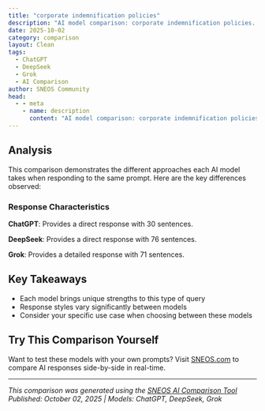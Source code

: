 ```yaml
---
title: "corporate indemnification policies"
description: "AI model comparison: corporate indemnification policies..."
date: 2025-10-02
category: comparison
layout: Clean
tags:
  - ChatGPT
  - DeepSeek
  - Grok
  - AI Comparison
author: SNEOS Community
head:
  - - meta
    - name: description
      content: "AI model comparison: corporate indemnification policies..."
---
```


<ChatComparison
  title="corporate indemnification policies"
  prompt="corporate indemnification policies"
  :responses='{"ChatGPT": "Corporate indemnification policies refer to the provisions and agreements established by a corporation to protect its directors, officers, employees, or agents from personal financial liability resulting from their work on behalf of the company. These policies ensure that individuals are reimbursed for legal expenses, settlements, or judgments that arise from lawsuits or claims connected to their corporate duties.\n\n### Key Points of Corporate Indemnification Policies:\n\n1. **Purpose**: \n To protect company representatives from personal losses due to lawsuits related to their corporate roles, promoting confidence and willingness to serve.\n\n2. **Who is Covered?** \n Typically includes directors, officers, employees, and sometimes agents or contractors acting on behalf of the corporation.\n\n3. **Scope of Coverage**: \n - Legal defense costs (attorney fees, court expenses) \n - Settlements or judgments \n - Claims arising from acts performed in good faith during their corporate duties\n\n4. **Limitations**: \n - No coverage for acts involving fraud, gross negligence, or willful misconduct \n - Coverage typically excludes criminal actions unless the individual is acquitted.\n\n5. **Advance of Expenses**: \n Some policies provide for the advance payment of legal fees before the final determination of liability, subject to reimbursement if the individual is found not indemnifiable.\n\n6. **Mandatory vs. Permissive Indemnification**: \n - *Mandatory Indemnification*: The corporation must indemnify if certain legal criteria are met. \n - *Permissive Indemnification*: The corporation may indemnify at its discretion.\n\n7. **Insurance (D\u0026O Insurance)**: \n Directors and Officers Insurance is often purchased alongside indemnification policies to cover potential liabilities.\n\n8. **Legal and Regulatory Compliance**: \n Policies are designed in accordance with corporate laws, such as the Delaware General Corporation Law (DGCL) or similar statutes in other jurisdictions.\n\n### Examples of Policy Components:\n\n- **Definitions**: Clarify who is covered and what constitutes \u0022indemnifiable events.\u0022\n- **Procedures for Claiming Indemnification**: How individuals request indemnification and the evaluation process.\n- **Advancement of Defense Costs**: Conditions under which fees are advanced.\n- **Exclusions**: Situations where indemnification is denied.\n- **Subrogation Rights**: Rights of the corporation to recover payments.\n- **Amendments and Termination**: Terms for changing or ending the policy.\n\n### Why Corporations Use Indemnification Policies:\n\n- Encourages qualified professionals to serve as directors/officers without fear of personal financial risk.\n- Helps attract and retain talent at executive levels.\n- Provides a framework for handling legal claims efficiently.\n\nIf you need help drafting a corporate indemnification policy or want more detailed information about specific clauses, please let me know!", "DeepSeek": "Of course. This is a critical topic for corporate officers, directors, and the company itself. Let\u0027s break down corporate indemnification policies in detail.\n\n### What is Corporate Indemnification?\n\nAt its core, **indemnification** is a legal principle where one party (the corporation) agrees to protect another party (its directors, officers, and sometimes employees and agents) from financial losses and liabilities incurred in the course of their duties.\n\nThink of it as a corporate shield. It\u0027s designed to encourage capable people to serve in leadership roles without the constant fear of personal financial ruin from lawsuits related to their corporate decisions.\n\n---\n\n### The Legal Foundation: The \u0022Three-Legged Stool\u0022\n\nCorporate indemnification in the U.S. is built on a three-part foundation:\n\n1. **State Corporate Law (The Mandatory Core):**\n * Every state has statutes (e.g., Delaware General Corporation Law \u00A7 145) that provide the legal framework for indemnification.\n * These laws typically **mandate** indemnification if the director/officer is \u0022successful on the merits\u0022 in defending a lawsuit.\n * They **permit** indemnification in other situations if the person acted \u0022in good faith\u0022 and in a manner they \u0022reasonably believed to be in the best interests of the corporation.\u0022\n\n2. **The Company\u0027s Charter and Bylaws (The Contractual Expansion):**\n * A corporation\u0027s **Certificate of Incorporation** (Charter) and **Bylaws** almost always include detailed indemnification provisions.\n * These documents often *expand* upon the state law minimums, offering the broadest possible protection allowed. They may mandate indemnification in more scenarios and cover legal expenses as they are incurred (\u0022advancement\u0022).\n\n3. **Individual Indemnification Agreements (The Gold Standard):**\n * Many companies enter into separate, detailed contracts with each director and officer (D\u0026O).\n * These agreements provide the strongest protection because they are direct, enforceable contracts that are harder for a future, hostile board to change or revoke.\n\n---\n\n### Key Provisions in an Indemnification Policy\n\nA robust indemnification policy will address the following:\n\n* **Who is Covered?** Directors and Officers are standard. Often extended to employees and agents acting at the company\u0027s request.\n* **What is Covered?** \u0022Expenses\u0022 (attorneys\u0027 fees, court costs), judgments, fines, and settlement amounts.\n* **When Does it Apply?** When the person is involved in a proceeding (lawsuit, investigation, etc.) by reason of their corporate role.\n* **Advancement of Expenses:** This is crucial. The company pays for legal defenses *as you go*, rather than waiting for a final outcome. Without this, most individuals couldn\u0027t afford a prolonged legal battle.\n* **Standard of Conduct:** Indemnification is generally contingent on the person acting in \u0022good faith\u0022 and in a manner they reasonably believed was in the corporation\u0027s best interests. It is typically **not available** if the person is found liable to the corporation itself or derived an improper personal benefit.\n* **Procedure for Claiming Indemnification:** Specifies how to notify the company and how the company makes a determination (often by a majority vote of disinterested directors or independent legal counsel).\n\n---\n\n### The Critical Link: D\u0026O Insurance\n\nIndemnification is a promise by the company to pay. But what if the company is bankrupt or refuses to pay? This is where **Directors and Officers (D\u0026O) Liability Insurance** comes in.\n\n* **Side A:** Covers directors and officers directly when indemnification is not available from the company (e.g., due to insolvency or a legal prohibition).\n* **Side B:** Reimburses the corporation for the costs it incurs when it indemnifies its directors and officers. This is the most common claim.\n* **Side C:** \u0022Entity Coverage\u0022 that protects the corporation itself when it is named as a co-defendant in a securities lawsuit.\n\n**Think of the relationship this way:**\n* **Indemnification** is the company\u0027s promise to hold you harmless.\n* **D\u0026O Insurance** is the financial backstop that ensures the company can fulfill that promise.\n\n---\n\n### Practical Implications \u0026 Best Practices\n\n**For Directors and Officers:**\n\n1. **Read Your Documents:** Before joining a board, carefully review the company\u0027s Bylaws and any Indemnification Agreement. Pay close attention to the scope of coverage, advancement rights, and any exclusions.\n2. **Verify D\u0026O Insurance:** Ask about the company\u0027s D\u0026O insurance policy\u2014its coverage limits, deductibles, and exclusions. A strong indemnification policy is useless without adequate insurance.\n3. **Understand the \u0022Good Faith\u0022 Standard:** Your protection is not absolute. Fraud, self-dealing, and bad faith acts will void your indemnification rights.\n\n**For the Corporation:**\n\n1. **Adopt Broad Protections:** To attract and retain top talent, offer the most robust indemnification and advancement rights permitted by law.\n2. **Maintain Adequate D\u0026O Insurance:** This protects both the individuals and the company\u0027s balance sheet from the high costs of litigation.\n3. **Act Promptly:** When a claim arises, follow the procedures to make a determination on indemnification and advancement quickly to avoid secondary lawsuits over the indemnification itself.\n\n---\n\n### Common Scenarios Where Indemnification is Triggered\n\n* **Shareholder Lawsuits:** Derivative suits or class actions alleging breach of fiduciary duty.\n* **Government Investigations:** SEC, DOJ, or other regulatory probes.\n* **Third-Party Lawsuits:** Claims from customers, competitors, or vendors.\n* **Employment Disputes:** Wrongful termination or discrimination claims brought against an officer.\n\n### Limitations and Exclusions\n\nIndemnification is not a \u0022get out of jail free\u0022 card. It generally does NOT cover:\n\n* **Bad Faith / Fraud:** Acts known to be illegal or not in the company\u0027s best interest.\n* **Personal Profit:** Lawsuits where the individual was found to have gained an improper personal benefit.\n* **Certain Fines \u0026 Penalties:** Some laws prohibit companies from indemnifying individuals for certain fines or penalties (e.g., some SEC disgorgements).\n* **Intra-Company Disputes:** Suits brought by the company *against* the director/officer.\n\n### Summary\n\nCorporate indemnification policies are a fundamental part of the corporate governance ecosystem. They provide essential financial and legal protection to those who lead companies, allowing them to make bold, informed decisions without paralyzing fear of personal liability. For anyone serving in a directorial or officer role, a thorough understanding of these policies and the accompanying D\u0026O insurance is non-negotiable.", "Grok": "Corporate indemnification policies are formal agreements or provisions within a company\u0027s bylaws, charter, or contracts that outline the extent to which a corporation will protect and compensate its directors, officers, employees, or other agents from personal financial loss or liability arising from their actions or decisions made on behalf of the company. These policies are designed to encourage individuals to serve in leadership or decision-making roles without the fear of personal financial ruin due to lawsuits or other legal actions related to their corporate duties.\n\nBelow is a detailed overview of corporate indemnification policies:\n\n### **1. Purpose of Indemnification Policies**\n- **Protection for Individuals**: Indemnification shields directors and officers from personal liability for actions taken in good faith while performing their duties.\n- **Attracting Talent**: Offering indemnification can make positions more appealing to qualified individuals who might otherwise be deterred by the risk of personal liability.\n- **Encouraging Decision-Making**: It allows leaders to make decisions without excessive fear of lawsuits, provided they act within the scope of their roles and in the company\u2019s best interest.\n- **Legal Compliance**: Many jurisdictions either allow or require corporations to provide indemnification under certain conditions, as outlined in corporate governance laws (e.g., Delaware General Corporation Law in the U.S.).\n\n### **2. Key Components of Indemnification Policies**\n- **Scope of Coverage**: Specifies who is covered (e.g., directors, officers, employees, or agents) and under what circumstances (e.g., lawsuits, investigations, or regulatory actions).\n- **Conditions for Indemnification**: Often limited to actions taken in good faith, within the scope of employment, and in the best interest of the corporation. Coverage may not apply to acts of fraud, willful misconduct, or gross negligence.\n- **Types of Costs Covered**: Typically includes legal fees, settlements, judgments, fines, and other reasonable expenses incurred in defending against claims.\n- **Advancement of Expenses**: Some policies allow the corporation to advance legal fees and costs to the individual before the final resolution of a case, often with the condition that the individual repays the funds if found liable for misconduct.\n- **Limitations and Exclusions**: Specifies situations where indemnification does not apply, such as criminal acts, personal profit, or breaches of fiduciary duty.\n\n### **3. Legal Basis for Indemnification**\n- **State Laws**: In the U.S., indemnification is governed by state corporate laws, such as the Delaware General Corporation Law (DGCL). Many states allow for mandatory or permissive indemnification, with specific requirements for eligibility (e.g., acting in good faith).\n- **Corporate Bylaws or Charter**: Indemnification provisions are often included in a company\u2019s governance documents, outlining the specific terms and extent of coverage.\n- **Individual Agreements**: Separate indemnification agreements may be signed with directors or officers to provide additional protection beyond what is in the bylaws.\n- **Insurance**: Directors and Officers (D\u0026O) liability insurance often complements indemnification policies by covering costs that the corporation cannot or will not pay.\n\n### **4. Types of Indemnification**\n- **Mandatory Indemnification**: Required by law or corporate policy when certain conditions are met (e.g., the individual is successful in defending a claim).\n- **Permissive Indemnification**: The corporation has the discretion to indemnify, often subject to board approval or a determination that the individual acted in good faith.\n- **Contractual Indemnification**: Provided through specific agreements with individuals, which may offer broader protection than statutory or bylaw provisions.\n\n### **5. Limitations and Challenges**\n- **Financial Constraints**: If a corporation becomes insolvent or bankrupt, it may not have the resources to honor indemnification obligations, leaving individuals unprotected (though D\u0026O insurance can mitigate this).\n- **Regulatory Restrictions**: Certain laws or regulations may limit indemnification, especially for penalties imposed by government agencies (e.g., SEC fines).\n- **Public Perception**: Overly generous indemnification policies may be criticized by shareholders or the public as protecting executives from accountability.\n- **Litigation Risks**: Disputes can arise over whether an individual\u2019s actions qualify for indemnification, leading to additional legal costs.\n\n### **6. Best Practices for Drafting Indemnification Policies**\n- **Clarity**: Clearly define who is covered, what costs are reimbursable, and the process for seeking indemnification or advancement of expenses.\n- **Compliance with Law**: Ensure alignment with applicable state or national laws governing corporate indemnification.\n- **Board Approval Process**: Establish a mechanism for determining eligibility for indemnification, often involving disinterested board members or legal counsel.\n- **Supplement with Insurance**: Pair indemnification with robust D\u0026O liability insurance to cover gaps in protection.\n- **Regular Review**: Update policies to reflect changes in laws, corporate structure, or risk profiles.\n- **Shareholder Communication**: Disclose indemnification policies to shareholders to maintain transparency and trust.\n\n### **7. Common Scenarios for Indemnification**\n- **Shareholder Lawsuits**: Directors and officers may face derivative lawsuits claiming breach of fiduciary duty.\n- **Regulatory Actions**: Investigations or penalties from government agencies (e.g., SEC, DOJ) related to corporate misconduct.\n- **Third-Party Claims**: Litigation from customers, vendors, or competitors alleging harm caused by corporate decisions.\n- **Internal Disputes**: Claims arising from employee or management conflicts.\n\n### **8. Comparison Across Jurisdictions**\n- **United States**: Delaware, a popular state for incorporation, has permissive indemnification laws under the DGCL, allowing broad protection if outlined in bylaws or agreements.\n- **European Union**: Varies by country; some jurisdictions impose stricter limits on indemnification, particularly for regulatory fines or criminal penalties.\n- **Other Regions**: In places like the UK, indemnification for directors is limited by the Companies Act 2006, with restrictions on covering fines or penalties in regulatory or criminal cases.\n\n### **9. Practical Considerations**\n- **Risk Management**: Corporations should balance indemnification with accountability measures to avoid encouraging reckless behavior.\n- **Documentation**: Maintain thorough records of board decisions and policies to support indemnification claims if challenged.\n- **Legal Counsel**: Engage experienced corporate attorneys to draft and review indemnification provisions to ensure enforceability.\n\n### **Conclusion**\nCorporate indemnification policies are a critical component of risk management and corporate governance, providing essential protection for individuals acting on behalf of a company. However, they must be carefully crafted to comply with legal requirements, align with corporate values, and protect the interests of shareholders. Complementing these policies with D\u0026O insurance and transparent governance practices ensures a balanced approach to liability protection.\n\nIf you\u0027re looking for specific guidance on drafting an indemnification policy or examples from a particular jurisdiction, let me know, and I can provide more tailored information!"}' 
  published-date="01:36"
/>

## Analysis

This comparison demonstrates the different approaches each AI model takes when responding to the same prompt. Here are the key differences observed:

### Response Characteristics

**ChatGPT**: Provides a direct response with 30 sentences. 

**DeepSeek**: Provides a direct response with 76 sentences. 

**Grok**: Provides a detailed response with 71 sentences. 

## Key Takeaways

- Each model brings unique strengths to this type of query
- Response styles vary significantly between models
- Consider your specific use case when choosing between these models

## Try This Comparison Yourself

Want to test these models with your own prompts? Visit [SNEOS.com](https://sneos.com) to compare AI responses side-by-side in real-time.

---

*This comparison was generated using the [SNEOS AI Comparison Tool](https://sneos.com)*
*Published: October 02, 2025 | Models: ChatGPT, DeepSeek, Grok*
